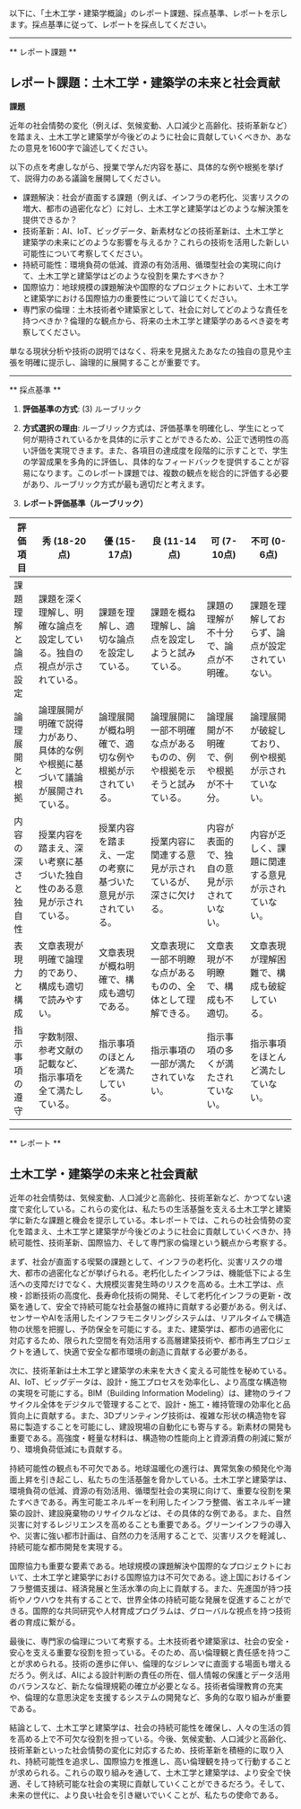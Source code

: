 以下に、「土木工学・建築学概論」のレポート課題、採点基準、レポートを示します。採点基準に従って、レポートを採点してください。

---------------------------------------
** レポート課題 **

## レポート課題：土木工学・建築学の未来と社会貢献

**課題**

近年の社会情勢の変化（例えば、気候変動、人口減少と高齢化、技術革新など）を踏まえ、土木工学と建築学が今後どのように社会に貢献していくべきか、あなたの意見を1600字で論述してください。

以下の点を考慮しながら、授業で学んだ内容を基に、具体的な例や根拠を挙げて、説得力のある議論を展開してください。

* 課題解決：社会が直面する課題（例えば、インフラの老朽化、災害リスクの増大、都市の過密化など）に対し、土木工学と建築学はどのような解決策を提供できるか？
* 技術革新：AI、IoT、ビッグデータ、新素材などの技術革新は、土木工学と建築学の未来にどのような影響を与えるか？これらの技術を活用した新しい可能性について考察してください。
* 持続可能性：環境負荷の低減、資源の有効活用、循環型社会の実現に向けて、土木工学と建築学はどのような役割を果たすべきか？
* 国際協力：地球規模の課題解決や国際的なプロジェクトにおいて、土木工学と建築学における国際協力の重要性について論じてください。
* 専門家の倫理：土木技術者や建築家として、社会に対してどのような責任を持つべきか？倫理的な観点から、将来の土木工学と建築学のあるべき姿を考察してください。

単なる現状分析や技術の説明ではなく、将来を見据えたあなたの独自の意見や主張を明確に提示し、論理的に展開することが重要です。


---------------------------------------
** 採点基準 **

1. **評価基準の方式**: (3) ルーブリック

2. **方式選択の理由**: ルーブリック方式は、評価基準を明確化し、学生にとって何が期待されているかを具体的に示すことができるため、公正で透明性の高い評価を実現できます。また、各項目の達成度を段階的に示すことで、学生の学習成果を多角的に評価し、具体的なフィードバックを提供することが容易になります。このレポート課題では、複数の観点を総合的に評価する必要があり、ルーブリック方式が最も適切だと考えます。

3. **レポート評価基準（ルーブリック）**

| 評価項目 | 秀 (18-20点) | 優 (15-17点) | 良 (11-14点) | 可 (7-10点) | 不可 (0-6点) |
|---|---|---|---|---|---|
| 課題理解と論点設定 | 課題を深く理解し、明確な論点を設定している。独自の視点が示されている。 | 課題を理解し、適切な論点を設定している。 | 課題を概ね理解し、論点を設定しようと試みている。 | 課題の理解が不十分で、論点が不明確。 | 課題を理解しておらず、論点が設定されていない。 |
| 論理展開と根拠 | 論理展開が明確で説得力があり、具体的な例や根拠に基づいて議論が展開されている。 | 論理展開が概ね明確で、適切な例や根拠が示されている。 | 論理展開に一部不明確な点があるものの、例や根拠を示そうと試みている。 | 論理展開が不明確で、例や根拠が不十分。 | 論理展開が破綻しており、例や根拠が示されていない。 |
| 内容の深さと独自性 | 授業内容を踏まえ、深い考察に基づいた独自性のある意見が示されている。 | 授業内容を踏まえ、一定の考察に基づいた意見が示されている。 | 授業内容に関連する意見が示されているが、深さに欠ける。 | 内容が表面的で、独自の意見が示されていない。 | 内容が乏しく、課題に関連する意見が示されていない。 |
| 表現力と構成 | 文章表現が明確で論理的であり、構成も適切で読みやすい。 | 文章表現が概ね明確で、構成も適切である。 | 文章表現に一部不明瞭な点があるものの、全体として理解できる。 | 文章表現が不明瞭で、構成も不適切。 | 文章表現が理解困難で、構成も破綻している。 |
| 指示事項の遵守 | 字数制限、参考文献の記載など、指示事項を全て満たしている。 | 指示事項のほとんどを満たしている。 | 指示事項の一部が満たされていない。 | 指示事項の多くが満たされていない。 | 指示事項をほとんど満たしていない。 |


---------------------------------------
** レポート **
## 土木工学・建築学の未来と社会貢献

近年の社会情勢は、気候変動、人口減少と高齢化、技術革新など、かつてない速度で変化している。これらの変化は、私たちの生活基盤を支える土木工学と建築学に新たな課題と機会を提示している。本レポートでは、これらの社会情勢の変化を踏まえ、土木工学と建築学が今後どのように社会に貢献していくべきか、持続可能性、技術革新、国際協力、そして専門家の倫理という観点から考察する。

まず、社会が直面する喫緊の課題として、インフラの老朽化、災害リスクの増大、都市の過密化などが挙げられる。老朽化したインフラは、機能低下による生活への支障だけでなく、大規模災害発生時のリスクを高める。土木工学は、点検・診断技術の高度化、長寿命化技術の開発、そして老朽化インフラの更新・改築を通して、安全で持続可能な社会基盤の維持に貢献する必要がある。例えば、センサーやAIを活用したインフラモニタリングシステムは、リアルタイムで構造物の状態を把握し、予防保全を可能にする。また、建築学は、都市の過密化に対応するため、限られた空間を有効活用する高層建築技術や、都市再生プロジェクトを通して、快適で安全な都市環境の創造に貢献する必要がある。

次に、技術革新は土木工学と建築学の未来を大きく変える可能性を秘めている。AI、IoT、ビッグデータは、設計・施工プロセスを効率化し、より高度な構造物の実現を可能にする。BIM（Building Information Modeling）は、建物のライフサイクル全体をデジタルで管理することで、設計・施工・維持管理の効率化と品質向上に貢献する。また、3Dプリンティング技術は、複雑な形状の構造物を容易に製造することを可能にし、建設現場の自動化にも寄与する。新素材の開発も重要である。高強度・軽量な材料は、構造物の性能向上と資源消費の削減に繋がり、環境負荷低減にも貢献する。

持続可能性の観点も不可欠である。地球温暖化の進行は、異常気象の頻発化や海面上昇を引き起こし、私たちの生活基盤を脅かしている。土木工学と建築学は、環境負荷の低減、資源の有効活用、循環型社会の実現に向けて、重要な役割を果たすべきである。再生可能エネルギーを利用したインフラ整備、省エネルギー建築の設計、建設廃棄物のリサイクルなどは、その具体的な例である。また、自然災害に対するレジリエンスを高めることも重要である。グリーンインフラの導入や、災害に強い都市計画は、自然の力を活用することで、災害リスクを軽減し、持続可能な都市開発を実現する。

国際協力も重要な要素である。地球規模の課題解決や国際的なプロジェクトにおいて、土木工学と建築学における国際協力は不可欠である。途上国におけるインフラ整備支援は、経済発展と生活水準の向上に貢献する。また、先進国が持つ技術やノウハウを共有することで、世界全体の持続可能な発展を促進することができる。国際的な共同研究や人材育成プログラムは、グローバルな視点を持つ技術者の育成に繋がる。

最後に、専門家の倫理について考察する。土木技術者や建築家は、社会の安全・安心を支える重要な役割を担っている。そのため、高い倫理観と責任感を持つことが求められる。技術の進歩に伴い、倫理的なジレンマに直面する場面も増えるだろう。例えば、AIによる設計判断の責任の所在、個人情報の保護とデータ活用のバランスなど、新たな倫理規範の確立が必要となる。技術者倫理教育の充実や、倫理的な意思決定を支援するシステムの開発など、多角的な取り組みが重要である。

結論として、土木工学と建築学は、社会の持続可能性を確保し、人々の生活の質を高める上で不可欠な役割を担っている。今後、気候変動、人口減少と高齢化、技術革新といった社会情勢の変化に対応するため、技術革新を積極的に取り入れ、持続可能性を追求し、国際協力を推進し、高い倫理観を持って行動することが求められる。これらの取り組みを通して、土木工学と建築学は、より安全で快適、そして持続可能な社会の実現に貢献していくことができるだろう。そして、未来の世代に、より良い社会を引き継いでいくことが、私たちの使命である。


